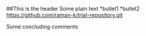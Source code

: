 ##This is the header
Some plain text
*bullet1
*bullet2
https://github.com/raman-k/trial-repository.git

Some concluding comments